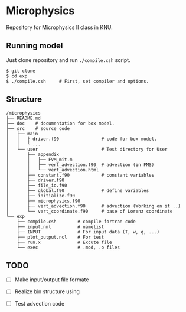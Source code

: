 # Microphysics
Repository for Microphysics II class in KNU.

## Running model
Just clone repository and run `./compile.csh` script.
```
$ git clone
$ cd exp
$ ./compile.csh     # First, set compiler and options.
```

## Structure
```
/microphysics
├── README.md
├── doc    # documentation for box model.
├── src    # source code
│   ├── main
│   │   ├ driver.f90                # code for box model.
│   │   └ ...
│   └── user                        # Test directory for User
│       ├── appendix
│       │   ├── FVM_mit.m
│       │   ├── vert_advection.f90  # advection (in FMS)
│       │   └── vert_advection.html
│       ├── constant.f90            # constant variables
│       ├── driver.f90
│       ├── file_io.f90
│       ├── global.f90              # define variables
│       ├── initialize.f90
│       ├── microphysics.f90
│       ├── vert_advection.f90      # advection (Working on it ..)
│       └── vert_coordinate.f90     # base of Lorenz coordinate
└── exp
    ├── compile.csh        # compile fortran code
    ├── input.nml          # namelist
    ├── INPUT              # For input data (T, w, q, ...)
    ├── plot_output.ncl    # For test
    ├── run.x              # Excute file
    └── exec               # .mod, .o files

```

## TODO
- [ ] Make input/output file formate
- [ ] Realize bin structure using 
- [ ] Test advection code


